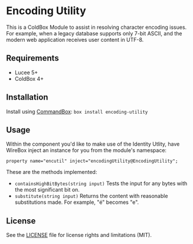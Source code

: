 # Encoding Utility

This is a ColdBox Module to assist in resolving character encoding issues. For example, when a legacy database supports only 7-bit ASCII, and the modern web application receives user content in UTF-8.

## Requirements
- Lucee 5+
- ColdBox 4+

## Installation

Install using [CommandBox](https://www.ortussolutions.com/products/commandbox):
`box install encoding-utility`

## Usage

Within the component you'd like to make use of the Identity Utlity, have WireBox inject an instance for you from the module's namespace:
```
property name="encutil" inject="encodingUtility@EncodingUtility";
```
These are the methods implemented:
- `containsHighBitBytes(string input)` Tests the input for any bytes with the most significant bit on.
- `substitute(string input)` Returns the content with reasonable substitutions made. For example, "é" becomes "e".

## License

See the [LICENSE](LICENSE.txt) file for license rights and limitations (MIT).
